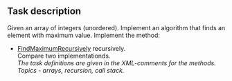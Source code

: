 ## Task description ##

Given an array of integers (unordered). Implement an algorithm that finds an element with maximum value. Implement the method:
- [FindMaximumRecursively](FindMaximumTask/ArrayExtension.cs#L29) recursively.  
Compare two implementationds.     
*The task definitions are given in the XML-comments for the methods.*   
*Topics - arrays, recursion, call stack.*